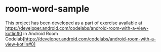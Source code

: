 # room-word-sample
This project has been developed as a part of exercise available at https://developer.android.com/codelabs/android-room-with-a-view-kotlin#0 in Android Room Codelab[https://developer.android.com/codelabs/android-room-with-a-view-kotlin#0]

